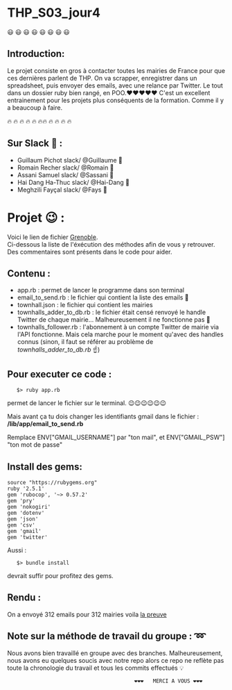 # THP_S03_jour4

:smiley: :smiley: :smiley: :smiley: :smiley: :smiley: :smiley: :smiley: 

## Introduction:

Le projet consiste en gros à contacter toutes les mairies de France pour que ces dernières parlent de THP. On va scrapper, enregistrer dans un spreadsheet, puis envoyer des emails, avec une relance par Twitter. Le tout dans un dossier ruby bien rangé, en POO.❤️❤️❤️❤️❤️
C'est un excellent entrainement pour les projets plus conséquents de la formation. Comme il y a beaucoup à faire.

:fire: :fire: :fire: :fire: :fire: :fire::fire: :fire: :fire: :fire: :fire:

## Sur Slack :tea: :

* Guillaum Pichot   slack/  @Guillaume :tropical_fish:
* Romain Recher     slack/  @Romain :whale2:
* Assani Samuel     slack/  @Sassani :tiger2:
* Hai Dang Ha-Thuc  slack/  @Hai-Dang :leopard:
* Meghzili Fayçal   slack/  @Fays :dolphin:

                   
                    
# Projet :wink: :
Voici le lien de fichier  [Grenoble](https://github.com/RomainRec/Jour4Semaine3).  
Ci-dessous la liste de l'éxécution des méthodes afin de vous y retrouver.  
Des commentaires sont présents dans le code pour aider.  


## Contenu :
*  app.rb :    permet de lancer le programme dans son terminal
*  email_to_send.rb :   le fichier qui contient la liste des emails :email:
*  townhall.json  :  le fichier qui contient les mairies
*  townhalls_adder_to_db.rb : le fichier était censé renvoyé le handle Twitter de chaque mairie... Malheureusement il ne fonctionne pas :grimacing:
*  townhalls_follower.rb : l'abonnement à un compte Twitter de mairie via l'API fonctionne. Mais cela marche pour le moment qu'avec des handles connus (sinon, il faut se référer au problème de *townhalls_adder_to_db.rb* :point_up:)


## Pour executer ce code :

```
   $> ruby app.rb
```

permet de lancer le fichier sur le terminal.
:wink::wink::wink::wink::wink::wink:

Mais avant ça tu dois changer les identifiants gmail dans le fichier : 
**/lib/app/email_to_send.rb**

Remplace ENV["GMAIL_USERNAME"] par "ton mail", et ENV["GMAIL_PSW"] "ton mot de passe"






## Install des gems:

```
source "https://rubygems.org"
ruby '2.5.1'
gem 'rubocop', '~> 0.57.2'
gem 'pry'
gem 'nokogiri'
gem 'dotenv'
gem 'json'
gem 'csv'
gem 'gmail'
gem 'twitter'
```


Aussi :
```
   $> bundle install
```

devrait suffir pour profitez des gems.


## Rendu :
On a envoyé 312 emails pour 312 mairies voila [la preuve](https://files.slack.com/files-pri/T3W8B88JW-FDGMC32HX/screen_shot_2018-10-18_at_18.46.50.png)

## Note sur la méthode de travail du groupe : :loop:
Nous avons bien travaillé en groupe avec des branches.
Malheureusement, nous avons eu quelques soucis avec notre repo alors ce repo ne reflète pas toute la chronologie du travail et tous les commits effectués :bulb:


                                             ❤️❤️❤️   MERCI A VOUS ❤️❤️❤️
